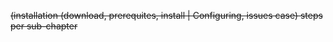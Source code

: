 <s>(installation (download, prerequites, install | Configuring, issues case)
steps per sub-chapter</s>